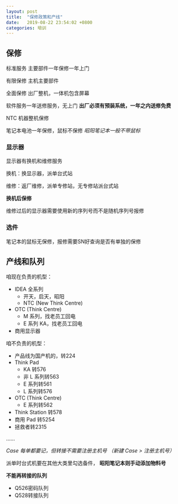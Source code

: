 ```yaml
---
layout: post
title:  "保修政策和产线"
date:   2019-08-22 23:54:02 +0800
categories: 培训
---
```




## 保修

标准服务 主要部件一年保修一年上门

有限保修 主机主要部件

全面保修 出厂整机，一体机包含屏幕

软件服务一年送修服务，无上门 **出厂必须有预装系统，一年之内送修免费**

NTC 机器整机保修

笔记本电池一年保修，鼠标不保修 *昭阳笔记本一般不带鼠标*



### 显示器

显示器有换机和维修服务

换机：换显示器，派单台式站

维修：返厂维修，派单专修站，无专修站派台式站

**换机后保修**

维修过后的显示器需要使用新的序列号而不是随机序列号报修



### 选件

笔记本的鼠标无保修，报修需要SN好查询是否有单独的保修



## 产线和队列

咱现在负责的机型：

* IDEA 全系列
  * 开天，启天，昭阳
  * NTC (New Think Centre)
* OTC (Think Centre)
  * M 系列，找老员工回电
  * E 系列 KA，找老员工回电
* 商用显示器

咱不负责的机型：

* 产品线为国产机的，转224
* Think Pad
  * KA 转576
  * 非 L 系列转563
  * E 系列转561
  * L 系列转576
* OTC (Think Centre)
  * E 系列转562
* Think Station 转578
* 商用 Pad 转5254
* 拯救者转2315

……

*Case 每单都要记，但转接不需要注册主机号 （新建 Case > 注册主机号）*

派单时台式机要在其他大类里勾选备件， **昭阳笔记本则手动添加物料号**

**不能再转接的队列**

- Q526密码队列
- Q528转接队列